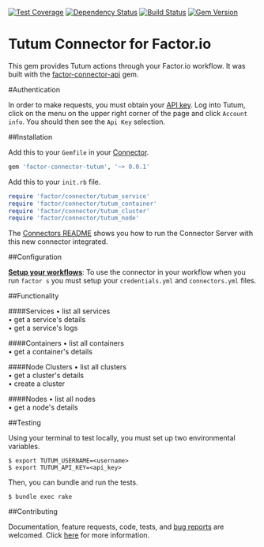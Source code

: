 [![Test Coverage](https://codeclimate.com/github/factor-io/connector-tutum/badges/coverage.svg)](https://codeclimate.com/github/factor-io/connector-tutum)
[![Dependency Status](https://gemnasium.com/factor-io/connector-tutum.svg)](https://gemnasium.com/factor-io/connector-tutum)
[![Build Status](https://travis-ci.org/factor-io/connector-tutum.svg?branch=rework)](https://travis-ci.org/factor-io/connector-tutum)
[![Gem Version](https://badge.fury.io/rb/factor-connector-tutum.svg)](http://badge.fury.io/rb/factor-connector-tutum)

Tutum Connector for Factor.io
======================

This gem provides Tutum actions through your Factor.io workflow. It was built with the [factor-connector-api](https://github.com/factor-io/connector-api) gem.

#Authentication

In order to make requests, you must obtain your [API key](https://dashboard.tutum.co/account/). Log into Tutum, click on the menu on the upper right corner of the page and click `Account info`. You should then see the `Api Key` selection.

##Installation

Add this to your `Gemfile` in your [Connector](https://github.com/factor-io/connector).

```ruby
gem 'factor-connector-tutum', '~> 0.0.1'
```

Add this to your `init.rb` file.

```ruby
require 'factor/connector/tutum_service'
require 'factor/connector/tutum_container'
require 'factor/connector/tutum_cluster'
require 'factor/connector/tutum_node'
```
The [Connectors README](https://github.com/factor-io/connector#running) shows you how to run the Connector Server with this new connector integrated.

##Configuration

**[Setup your workflows](https://github.com/factor-io/connector-rackspace/wiki/Setup-your-workflows)**: To use the connector in your workflow when you run `factor s` you must setup your `credentials.yml` and `connectors.yml` files.

##Functionality

####Services
• list all services<br />
• get a service's details<br />
• get a service's logs<br />

####Containers
• list all containers<br />
• get a container's details<br />

####Node Clusters
• list all clusters<br />
• get a cluster's details<br />
• create a cluster<br />

####Nodes
• list all nodes<br />
• get a node's details<br />

##Testing

Using your terminal to test locally, you must set up two environmental variables.

```shell	
$ export TUTUM_USERNAME=<username>
$ export TUTUM_API_KEY=<api_key>
```

Then, you can bundle and run the tests.

```shell
$ bundle exec rake
```

##Contributing

Documentation, feature requests, code, tests, and [bug reports](https://github.com/factor-io/connector-tutum/issues/new) are welcomed. Click [here](https://github.com/factor-io/factor/wiki/Contribution) for more information.